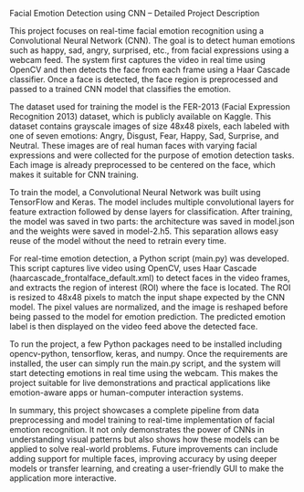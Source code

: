 

Facial Emotion Detection using CNN – Detailed Project Description

This project focuses on real-time facial emotion recognition using a Convolutional Neural Network (CNN). The goal is to detect human emotions such as happy, sad, angry, surprised, etc., from facial expressions using a webcam feed. The system first captures the video in real time using OpenCV and then detects the face from each frame using a Haar Cascade classifier. Once a face is detected, the face region is preprocessed and passed to a trained CNN model that classifies the emotion.

The dataset used for training the model is the FER-2013 (Facial Expression Recognition 2013) dataset, which is publicly available on Kaggle. This dataset contains grayscale images of size 48x48 pixels, each labeled with one of seven emotions: Angry, Disgust, Fear, Happy, Sad, Surprise, and Neutral. These images are of real human faces with varying facial expressions and were collected for the purpose of emotion detection tasks. Each image is already preprocessed to be centered on the face, which makes it suitable for CNN training.

To train the model, a Convolutional Neural Network was built using TensorFlow and Keras. The model includes multiple convolutional layers for feature extraction followed by dense layers for classification. After training, the model was saved in two parts: the architecture was saved in model.json and the weights were saved in model-2.h5. This separation allows easy reuse of the model without the need to retrain every time.

For real-time emotion detection, a Python script (main.py) was developed. This script captures live video using OpenCV, uses Haar Cascade (haarcascade_frontalface_default.xml) to detect faces in the video frames, and extracts the region of interest (ROI) where the face is located. The ROI is resized to 48x48 pixels to match the input shape expected by the CNN model. The pixel values are normalized, and the image is reshaped before being passed to the model for emotion prediction. The predicted emotion label is then displayed on the video feed above the detected face.

To run the project, a few Python packages need to be installed including opencv-python, tensorflow, keras, and numpy. Once the requirements are installed, the user can simply run the main.py script, and the system will start detecting emotions in real time using the webcam. This makes the project suitable for live demonstrations and practical applications like emotion-aware apps or human-computer interaction systems.

In summary, this project showcases a complete pipeline from data preprocessing and model training to real-time implementation of facial emotion recognition. It not only demonstrates the power of CNNs in understanding visual patterns but also shows how these models can be applied to solve real-world problems. Future improvements can include adding support for multiple faces, improving accuracy by using deeper models or transfer learning, and creating a user-friendly GUI to make the application more interactive.





